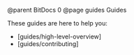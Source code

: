 @parent BitDocs 0
@page guides Guides

These guides are here to help you:

- [guides/high-level-overview]
- [guides/contributing]
